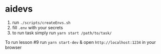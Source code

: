 # aidevs

1. run `./scripts/createEnvs.sh`
2. fill `.env` with your secrets
3. to run task simply run `yarn start /path/to/task/`


To run lesson #9 
run `yarn start-dev` & open `http://localhost:1234` in your browser